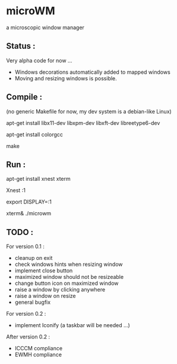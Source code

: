 # microWM
a microscopic window manager

Status :
--------

Very alpha code for now ...

* Windows decorations automatically added to mapped windows
* Moving and resizing windows is possible.

Compile :
---------

(no generic Makefile for now, my dev system is a debian-like Linux)

apt-get install libx11-dev libxpm-dev libxft-dev libreetype6-dev

apt-get install colorgcc

make

Run :
-----

apt-get install xnest xterm

Xnest :1

export DISPLAY=:1

xterm&
./microwm


TODO :
------

For version 0.1 :

* cleanup on exit
* check windows hints when resizing window
* implement close button
* maximized window should not be resizeable
* change button icon on maximized window
* raise a window by clicking anywhere 
* raise a window on resize
* general bugfix

For version 0.2 :

* implement Iconify (a taskbar will be needed ...)

After version 0.2 :

* ICCCM compliance
* EWMH compliance

